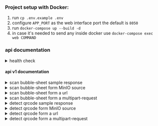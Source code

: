 ### Project setup with Docker:

1. run `cp .env.example .env`
2. configure `APP_PORT` as the web interface port the default is `8050`
3. run `docker-compose up --build -d`
4. in case it's needed to send any inside docker use `docker-compose exec web COMMAND`

### api documentation

<details>
  <summary> health check </summary>

    GET `/api/health/check`

</details>

#### api v1 documentation

<details>
  <summary> scan bubble-sheet sample response </summary>

    POST `/api/v1/scan/test`

</details>


<details>
  <summary> scan bubble-sheet form MinIO source </summary>

    POST `/api/v1/scan/minio`

```json
{
  "token": "hgRHGxrX6yd4Zz5gtSVxDkARcrkjAF_vf7PkkF8jDRA",
  "path": "pics/alaa.jpg",
  "path_choices": "output_pics/alaa.jpg"
}
```

</details>



<details>
  <summary> scan bubble-sheet form a url </summary>

    POST `/api/v1/scan/url`

```json
{
  "url": "https://nodes.alaatv.com/test/alaa.jpg"
}
```

</details>


<details>
  <summary> scan bubble-sheet form a multipart-request </summary>

    POST `/api/v1/scan/direct`

```json
{
  "image": "[FILE.jpg]"
}
```

</details>


<details>
  <summary> detect qrcode sample response </summary>

    POST `/api/v1/detect/test`

</details>


<details>
  <summary> detect qrcode form MinIO source </summary>

    POST `/api/v1/detect/minio`

```json
{
  "token": "hgRHGxrX6yd4Zz5gtSVxDkARcrkjAF_vf7PkkF8jDRA",
  "path": "pics/alaa.jpg"
}
```

</details>


<details>
  <summary> detect qrcode form a url </summary>

    POST `/api/v1/detect/url`

```json
{
  "url": "https://nodes.alaatv.com/test/alaa.jpg"
}
```

</details>


<details>
  <summary> detect qrcode form a multipart-request </summary>

    POST `/api/v1/detect/direct`

```json
{
  "image": "[FILE.jpg]"
}
```

</details>